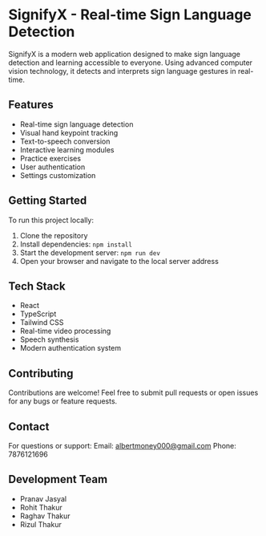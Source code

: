 
# SignifyX - Real-time Sign Language Detection

SignifyX is a modern web application designed to make sign language detection and learning accessible to everyone. Using advanced computer vision technology, it detects and interprets sign language gestures in real-time.

## Features

- Real-time sign language detection
- Visual hand keypoint tracking
- Text-to-speech conversion
- Interactive learning modules
- Practice exercises
- User authentication
- Settings customization

## Getting Started

To run this project locally:

1. Clone the repository
2. Install dependencies: `npm install`
3. Start the development server: `npm run dev`
4. Open your browser and navigate to the local server address

## Tech Stack

- React
- TypeScript
- Tailwind CSS
- Real-time video processing
- Speech synthesis
- Modern authentication system

## Contributing

Contributions are welcome! Feel free to submit pull requests or open issues for any bugs or feature requests.

## Contact

For questions or support:
Email: albertmoney000@gmail.com
Phone: 7876121696

## Development Team

- Pranav Jasyal
- Rohit Thakur
- Raghav Thakur
- Rizul Thakur
